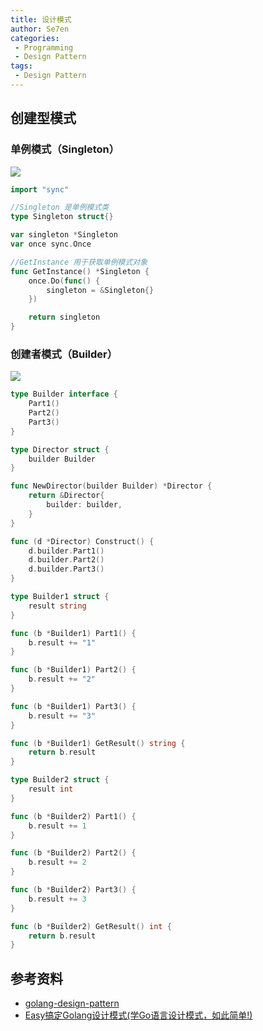 ```yaml
---
title: 设计模式
author: Se7en
categories:
 - Programming
 - Design Pattern
tags:
 - Design Pattern
---
```



## 创建型模式

### 单例模式（Singleton）

![](https://chengzw258.oss-cn-beijing.aliyuncs.com/Article/202411051557458.png)

```go
import "sync"

//Singleton 是单例模式类
type Singleton struct{}

var singleton *Singleton
var once sync.Once

//GetInstance 用于获取单例模式对象
func GetInstance() *Singleton {
	once.Do(func() {
		singleton = &Singleton{}
	})

	return singleton
}
```

### 创建者模式（Builder）

![](https://chengzw258.oss-cn-beijing.aliyuncs.com/Article/202411051607576.png)

```go
type Builder interface {
	Part1()
	Part2()
	Part3()
}

type Director struct {
	builder Builder
}

func NewDirector(builder Builder) *Director {
	return &Director{
		builder: builder,
	}
}

func (d *Director) Construct() {
	d.builder.Part1()
	d.builder.Part2()
	d.builder.Part3()
}

type Builder1 struct {
	result string
}

func (b *Builder1) Part1() {
	b.result += "1"
}

func (b *Builder1) Part2() {
	b.result += "2"
}

func (b *Builder1) Part3() {
	b.result += "3"
}

func (b *Builder1) GetResult() string {
	return b.result
}

type Builder2 struct {
	result int
}

func (b *Builder2) Part1() {
	b.result += 1
}

func (b *Builder2) Part2() {
	b.result += 2
}

func (b *Builder2) Part3() {
	b.result += 3
}

func (b *Builder2) GetResult() int {
	return b.result
}
```


## 参考资料

- [golang-design-pattern](https://github.com/ssbandjl/golang-design-pattern)
- [Easy搞定Golang设计模式(学Go语言设计模式，如此简单!)](https://space.bilibili.com/373073810/channel/collectiondetail?sid=734579&spm_id_from=333.788.0.0)